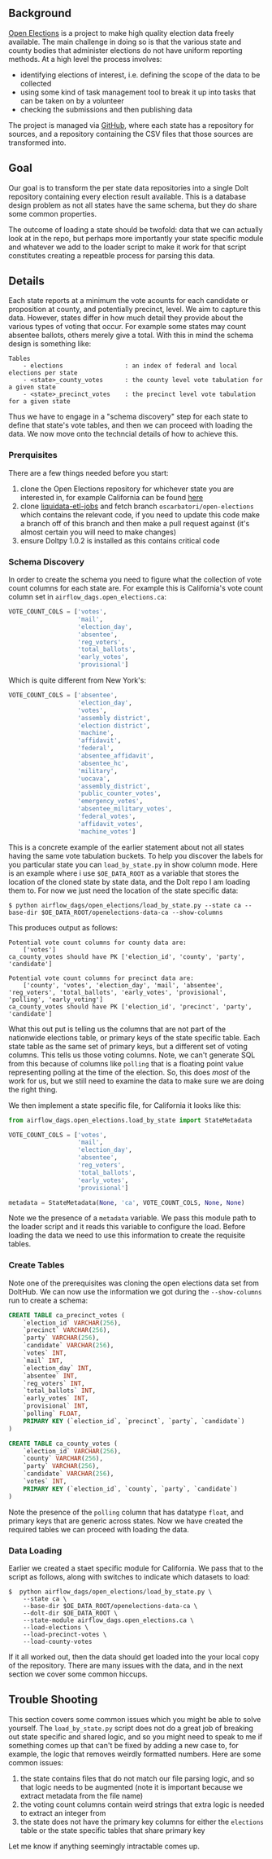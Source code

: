 ## Background
[Open Elections](http://openelections.net/) is a project to make high quality election data freely available. The main challenge in doing so is that the various state and county bodies that administer elections do not have uniform reporting methods. At a high level the process involves:
- identifying elections of interest, i.e. defining the scope of the data to be collected
- using some kind of task management tool to break it up into tasks that can be taken on by a volunteer
- checking the submissions and then publishing data

The project is managed via [GitHub](https://github.com/openelections/), where each state has a repository for sources, and a repository containing the CSV files that those sources are transformed into.

## Goal
Our goal is to transform the per state data repositories into a single Dolt repository containing every election result available. This is a database design problem as not all states have the same schema, but they do share some common properties. 

The outcome of loading a state should be twofold: data that we can actually look at in the repo, but perhaps more importantly your state specific module and whatever we add to the loader script to make it work for that script constitutes creating a repeatble process for parsing this data.

## Details
Each state reports at a minimum the vote acounts for each candidate or proposition at county, and potentially precinct, level. We aim to capture this data. However, states differ in how much detail they provide about the various types of voting that occur. For example some states may count absentee ballots, others merely give a total. With this in mind the schema design is something like:
```
Tables
    - elections                 : an index of federal and local elections per state
    - <state>_county_votes      : the county level vote tabulation for a given state
    - <state>_precinct_votes    : the precinct level vote tabulation for a given state
```
Thus we have to engage in a "schema discovery" step for each state to define that state's vote tables, and then we can proceed with loading the data. We now move onto the techncial details of how to achieve this.

### Prerquisites
There are a few things needed before you start:
1. clone the Open Elections repository for whichever state you are interested in, for example California can be found [here](https://github.com/openelections/openelections-data-ca)
2. clone [liquidata-etl-jobs](https://github.com/liquidata-inc/liquidata-etl-jobs) and fetch branch `oscarbatori/open-elections` which contains the relevant code, if you need to update this code make a branch off of this branch and then make a pull request against (it's almost certain you will need to make changes)
3. ensure Doltpy 1.0.2 is installed as this contains critical code

### Schema Discovery
In order to create the schema you need to figure what the collection of vote count columns for each state are. For example this is California's vote count column set in `airflow_dags.open_elections.ca`: 
```python
VOTE_COUNT_COLS = ['votes',
                   'mail',
                   'election_day',
                   'absentee',
                   'reg_voters',
                   'total_ballots',
                   'early_votes',
                   'provisional']
```

Which is quite different from New York's:
```python
VOTE_COUNT_COLS = ['absentee',
                   'election_day',
                   'votes',
                   'assembly district',
                   'election district',
                   'machine',
                   'affidavit',
                   'federal',
                   'absentee_affidavit',
                   'absentee_hc',
                   'military',
                   'uocava',
                   'assembly_district',
                   'public_counter_votes',
                   'emergency_votes',
                   'absentee_military_votes',
                   'federal_votes',
                   'affidavit_votes',
                   'machine_votes']
```

This is a concrete example of the earlier statement about not all states having the same vote tabulation buckets. To help you discover the labels for you particular state you can `load_by_state.py` in show column mode. Here is an example where i use `$OE_DATA_ROOT` as a variable that stores the location of the cloned state by state data, and the Dolt repo I am loading them to. For now we just need the location of the state specific data:
```
$ python airflow_dags/open_elections/load_by_state.py --state ca --base-dir $OE_DATA_ROOT/openelections-data-ca --show-columns
```

This produces output as follows:
```
Potential vote count columns for county data are:
    ['votes']
ca_county_votes should have PK ['election_id', 'county', 'party', 'candidate']

Potential vote count columns for precinct data are:
    ['county', 'votes', 'election_day', 'mail', 'absentee', 'reg_voters', 'total_ballots', 'early_votes', 'provisional', 'polling', 'early_voting']
ca_county_votes should have PK ['election_id', 'precinct', 'party', 'candidate']

```
What this out put is telling us the columns that are not part of the nationwide elections table, or primary keys of the state specific table. Each state table as the same set of primary keys, but a different set of voting columns. This tells us those voting columns. Note, we can't generate SQL from this because of columns like `polling` that is a floating point value representing polling at the time of the election. So, this does _most_ of the work for us, but we still need to examine the data to make sure we are doing the right thing.

We then implement a state specific file, for California it looks like this:
```python 
from airflow_dags.open_elections.load_by_state import StateMetadata

VOTE_COUNT_COLS = ['votes',
                   'mail',
                   'election_day',
                   'absentee',
                   'reg_voters',
                   'total_ballots',
                   'early_votes',
                   'provisional']

metadata = StateMetadata(None, 'ca', VOTE_COUNT_COLS, None, None)
```

Note we the presence of a `metadata` variable. We pass this module path to the loader script and it reads this variable to configure the load. Before loading the data we need to use this information to create the requisite tables.

### Create Tables
Note one of the prerequisites was cloning the open elections data set from DoltHub. We can now use the information we got during the `--show-columns` run to create a schema:
```sql
CREATE TABLE ca_precinct_votes (
    `election_id` VARCHAR(256),
    `precinct` VARCHAR(256),
    `party` VARCHAR(256),
    `candidate` VARCHAR(256),
    `votes` INT,
    `mail` INT,
    `election_day` INT,
    `absentee` INT,
    `reg_voters` INT,
    `total_ballots` INT,
    `early_votes` INT,
    `provisional` INT,
    `polling` FLOAT,
    PRIMARY KEY (`election_id`, `precinct`, `party`, `candidate`)
)

CREATE TABLE ca_county_votes (
    `election_id` VARCHAR(256),
    `county` VARCHAR(256),
    `party` VARCHAR(256),
    `candidate` VARCHAR(256),
    `votes` INT,
    PRIMARY KEY (`election_id`, `county`, `party`, `candidate`)
)
```

Note the presence of the `polling` column that has datatype `float`, and primary keys that are generic across states. Now we have created the required tables we can proceed with loading the data.

### Data Loading
Earlier we created a staet specific module for California. We pass that to the script as follows, along with switches to indicate which datasets to load:
```
$  python airflow_dags/open_elections/load_by_state.py \
    --state ca \
    --base-dir $OE_DATA_ROOT/openelections-data-ca \
    --dolt-dir $OE_DATA_ROOT \
    --state-module airflow_dags.open_elections.ca \
    --load-elections \
    --load-precinct-votes \
    --load-county-votes
```

If it all worked out, then the data should get loaded into the your local copy of the repository. There are many issues with the data, and in the next section we cover some common hiccups.

## Trouble Shooting
This section covers some common issues which you might be able to solve yourself. The `load_by_state.py` script does not do a great job of breaking out state specific and shared logic, and so you might need to speak to me if something comes up that can't be fixed by adding a new case to, for example, the logic that removes weirdly formatted numbers. Here are some common issues:
1. the state contains files that do not match our file parsing logic, and so that logic needs to be augmented (note it is important because we extract metadata from the file name)
2. the voting count columns contain weird strings that extra logic is needed to extract an integer from
3. the state does not have the primary key columns for either the `elections` table or the state specific tables that share primary key

Let me know if anything seemingly intractable comes up.